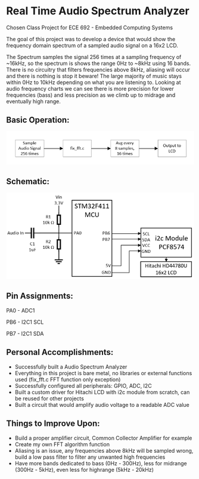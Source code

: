 # Real Time Audio Spectrum Analyzer

Chosen Class Project for ECE 692 - Embedded Computing Systems

The goal of this project was to develop a device that would show the frequency domain spectrum of a sampled audio signal on a 16x2 LCD.

The Spectrum samples the signal 256 times at a sampling frequency of ~16kHz, so the spectrum is shows the range 0Hz to ~8kHz using 16 bands. There is no circuitry that filters frequencies above 8kHz, aliasing will occur and there is nothing is stop it beware! The large majority of music stays within 0Hz to 10kHz depending on what you are listening to. Looking at audio frequency charts we can see there is more precision for lower frequencies (bass) and less precision as we climb up to midrage and eventually high range.

## Basic Operation:

![](Images/Basic%20Operation.PNG)

## Schematic:

![](Images/Schematic.PNG)

## Pin Assignments:

PA0 - ADC1

PB6 - I2C1 SCL
 
PB7 - I2C1 SDA

## Personal Accomplishments:

* Successfully built a Audio Spectrum Analyzer
* Everything in this project is bare metal, no libraries or external functions used (fix_fft.c FFT function only exception)
* Successfully configured all peripherals: GPIO, ADC, I2C
* Built a custom driver for Hitachi LCD with i2c module from scratch, can be reused for other projects
* Built a circuit that would amplify audio voltage to a readable ADC value

## Things to Improve Upon:

* Build a proper amplifier circuit, Common Collector Amplifier for example
* Create my own FFT algorithm function
* Aliasing is an issue, any frequencies above 8kHz will be sampled wrong, build a low pass filter to filter any unwanted high frequencies
* Have more bands dedicated to bass (0Hz - 300Hz), less for midrange (300Hz - 5kHz), even less for highrange (5kHz - 20kHz)
